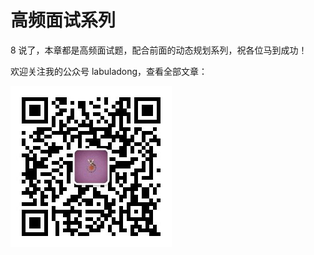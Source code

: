 # 高频面试系列

8 说了，本章都是高频面试题，配合前面的动态规划系列，祝各位马到成功！

欢迎关注我的公众号 labuladong，查看全部文章：

![labuladong&#x4E8C;&#x7EF4;&#x7801;](../.gitbook/assets/qrcode.jpg)

